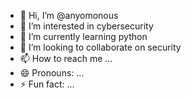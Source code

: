 - 👋 Hi, I’m @anyomonous
- 👀 I’m interested in cybersecurity
- 🌱 I’m currently learning python
- 💞️ I’m looking to collaborate on security
- 📫 How to reach me ...
- 😄 Pronouns: ...
- ⚡ Fun fact: ...

<!---
anyomonous/anyomonous is a ✨ special ✨ repository because its `README.md` (this file) appears on your GitHub profile.
You can click the Preview link to take a look at your changes.
--->
